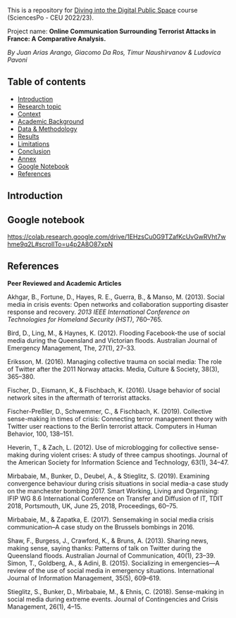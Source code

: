This is a repository for [Diving into the Digital Public Space](https://courses.ceu.edu/courses/2022-2023/diving-digital-public-space-individual-behavioral-digital-traces-collective-social) course (SciencesPo - CEU 2022/23). 

Project name: <b>Online Communication Surrounding Terrorist Attacks in France: A Comparative Analysis.</b>

*By Juan Arias Arango, Giacomo Da Ros, Timur Naushirvanov & Ludovica Pavoni*

## Table of contents
- [Introduction](#introduction)
- [Research topic](#research-topic)
- [Context](#context)
- [Academic Background](#academic-background)
- [Data & Methodology](#data-&-methodology)
- [Results](#results)
- [Limitations](#limitations)
- [Conclusion](#conclusion)
- [Annex](#annex)
- [Google Notebook](#google-notebook)
- [References](#references)

## Introduction




## Google notebook
https://colab.research.google.com/drive/1EHzsCu0G9TZafKcUvGwRVht7whme9q2L#scrollTo=u4p2A8O87xpN

## References
**Peer Reviewed and Academic Articles**

Akhgar, B., Fortune, D., Hayes, R. E., Guerra, B., & Manso, M. (2013). Social media in crisis events: Open networks and collaboration supporting disaster response and recovery. _2013 IEEE International Conference on Technologies for Homeland Security (HST)_, 760–765.

Bird, D., Ling, M., & Haynes, K. (2012). Flooding Facebook-the use of social media during the Queensland and Victorian floods. Australian Journal of Emergency Management, The, 27(1), 27–33.

Eriksson, M. (2016). Managing collective trauma on social media: The role of Twitter after the 2011 Norway attacks. Media, Culture & Society, 38(3), 365–380.

Fischer, D., Eismann, K., & Fischbach, K. (2016). Usage behavior of social network sites in the aftermath of terrorist attacks.

Fischer-Preßler, D., Schwemmer, C., & Fischbach, K. (2019). Collective sense-making in times of crisis: Connecting terror management theory with Twitter user reactions to the Berlin terrorist attack. Computers in Human Behavior, 100, 138–151.

Heverin, T., & Zach, L. (2012). Use of microblogging for collective sense-making during violent crises: A study of three campus shootings. Journal of the American Society for Information Science and Technology, 63(1), 34–47.

Mirbabaie, M., Bunker, D., Deubel, A., & Stieglitz, S. (2019). Examining convergence behaviour during crisis situations in social media-a case study on the manchester bombing 2017. Smart Working, Living and Organising: IFIP WG 8.6 International Conference on Transfer and Diffusion of IT, TDIT 2018, Portsmouth, UK, June 25, 2018, Proceedings, 60–75.

Mirbabaie, M., & Zapatka, E. (2017). Sensemaking in social media crisis communication–A case study on the Brussels bombings in 2016.

Shaw, F., Burgess, J., Crawford, K., & Bruns, A. (2013). Sharing news, making sense, saying thanks: Patterns of talk on Twitter during the Queensland floods. Australian Journal of Communication, 40(1), 23–39.
Simon, T., Goldberg, A., & Adini, B. (2015). Socializing in emergencies—A review of the use of social media in emergency situations. International Journal of Information Management, 35(5), 609–619.

Stieglitz, S., Bunker, D., Mirbabaie, M., & Ehnis, C. (2018). Sense-making in social media during extreme events. Journal of Contingencies and Crisis Management, 26(1), 4–15.
